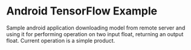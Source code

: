 # Android TensorFlow Example

Sample android application downloading model from remote server and using it for performing operation on two input float, returning an output float. Current operation is a simple product.